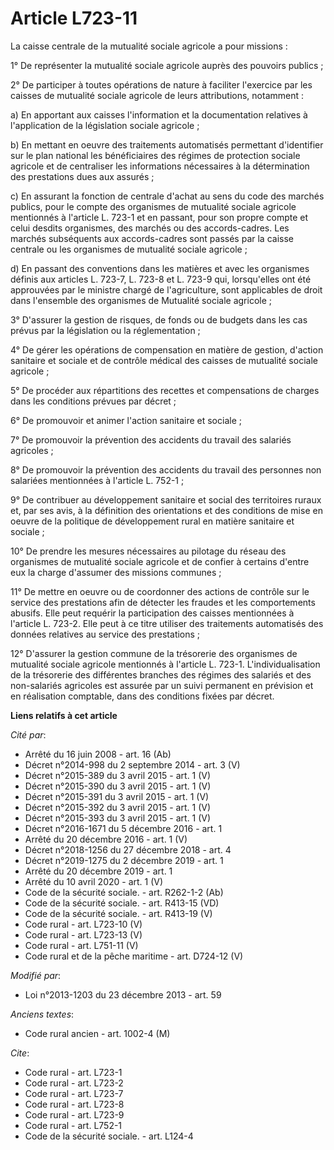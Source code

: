 # Article L723-11

La caisse centrale de la mutualité sociale agricole a pour missions : 

1° De représenter la mutualité sociale agricole auprès des pouvoirs publics ; 

2° De participer à toutes opérations de nature à faciliter l'exercice par les caisses de mutualité sociale agricole de leurs
attributions, notamment : 

a) En apportant aux caisses l'information et la documentation relatives à l'application de la législation sociale agricole ; 

b) En mettant en oeuvre des traitements automatisés permettant d'identifier sur le plan national les bénéficiaires des
régimes de protection sociale agricole et de centraliser les informations nécessaires à la détermination des prestations dues
aux assurés ; 

c) En assurant la fonction de centrale d'achat au sens du code des marchés publics, pour le compte des organismes de
mutualité sociale agricole mentionnés à l'article L. 723-1 et en passant, pour son propre compte et celui desdits organismes,
des marchés ou des accords-cadres. Les marchés subséquents aux accords-cadres sont passés par la caisse centrale ou les
organismes de mutualité sociale agricole ; 

d) En passant des conventions dans les matières et avec les organismes définis aux articles L. 723-7, L. 723-8 et L. 723-9
qui, lorsqu'elles ont été approuvées par le ministre chargé de l'agriculture, sont applicables de droit dans l'ensemble des
organismes de Mutualité sociale agricole ; 

3° D'assurer la gestion de risques, de fonds ou de budgets dans les cas prévus par la législation ou la réglementation ;

4° De gérer les opérations de compensation en matière de gestion, d'action sanitaire et sociale et de contrôle médical des
caisses de mutualité sociale agricole ; 

5° De procéder aux répartitions des recettes et compensations de charges dans les conditions prévues par décret ; 

6° De promouvoir et animer l'action sanitaire et sociale ; 

7° De promouvoir la prévention des accidents du travail des salariés agricoles ; 

8° De promouvoir la prévention des accidents du travail des personnes non salariées mentionnées à l'article L. 752-1 ; 

9° De contribuer au développement sanitaire et social des territoires ruraux et, par ses avis, à la définition des
orientations et des conditions de mise en oeuvre de la politique de développement rural en matière sanitaire et sociale ; 

10° De prendre les mesures nécessaires au pilotage du réseau des organismes de mutualité sociale agricole et de confier à
certains d'entre eux la charge d'assumer des missions communes ; 

11° De mettre en oeuvre ou de coordonner des actions de contrôle sur le service des prestations afin de détecter les fraudes
et les comportements abusifs. Elle peut requérir la participation des caisses mentionnées à l'article L. 723-2. Elle peut à
ce titre utiliser des traitements automatisés des données relatives au service des prestations ;

12°  D'assurer la gestion commune de la trésorerie des organismes de  mutualité sociale agricole mentionnés à l'article L.
723-1.  L'individualisation de la trésorerie des différentes branches des  régimes des salariés et des non-salariés agricoles
est assurée par un  suivi permanent en prévision et en réalisation comptable, dans des  conditions fixées par décret.

**Liens relatifs à cet article**

_Cité par_:

  - Arrêté du 16 juin 2008 - art. 16 (Ab)
  - Décret n°2014-998 du 2 septembre 2014 - art. 3 (V)
  - Décret n°2015-389 du 3 avril 2015 - art. 1 (V)
  - Décret n°2015-390 du 3 avril 2015 - art. 1 (V)
  - Décret n°2015-391 du 3 avril 2015 - art. 1 (V)
  - Décret n°2015-392 du 3 avril 2015 - art. 1 (V)
  - Décret n°2015-393 du 3 avril 2015 - art. 1 (V)
  - Décret n°2016-1671 du 5 décembre 2016 - art. 1
  - Arrêté du 20 décembre 2016 - art. 1 (V)
  - Décret n°2018-1256 du 27 décembre 2018 - art. 4
  - Décret n°2019-1275 du 2 décembre 2019 - art. 1
  - Arrêté du 20 décembre 2019 - art. 1
  - Arrêté du 10 avril 2020 - art. 1 (V)
  - Code de la sécurité sociale. - art. R262-1-2 (Ab)
  - Code de la sécurité sociale. - art. R413-15 (VD)
  - Code de la sécurité sociale. - art. R413-19 (V)
  - Code rural - art. L723-10 (V)
  - Code rural - art. L723-13 (V)
  - Code rural - art. L751-11 (V)
  - Code rural et de la pêche maritime - art. D724-12 (V)

_Modifié par_:

  - Loi n°2013-1203 du 23 décembre 2013 - art. 59

_Anciens textes_:

  - Code rural ancien - art. 1002-4 (M)

_Cite_:

  - Code rural - art. L723-1
  - Code rural - art. L723-2
  - Code rural - art. L723-7
  - Code rural - art. L723-8
  - Code rural - art. L723-9
  - Code rural - art. L752-1
  - Code de la sécurité sociale. - art. L124-4
